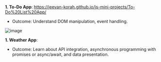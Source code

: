 **1. To-Do App**: https://jeevan-korah.github.io/js-mini-projects/To-Do%20List%20App/
- Outcome: Understand DOM manipulation, event handling.

![image](https://github.com/user-attachments/assets/ef663f9a-f727-49c8-9c2c-c32063e4cba9)

**1. Weather App**: 
- Outcome: Learn about API integration, asynchronous programming with promises or async/await, and data presentation.
